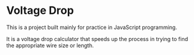 # Voltage Drop

This is a project built mainly for practice in JavaScript programming.  

It is a voltage drop calculator that speeds up the process in trying to find the appropriate wire size or length.
